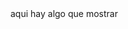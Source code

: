 <!DOCTYPE html>
<html lang="en">
    <head>
        <title>mi mundo</title>
        <meta charset="UTF-8">
        <meta name="viewport" content="width=device-width, initial-scale=1">
        <link href="css/style.css" rel="stylesheet">
    </head>
    <body>
    aqui hay algo que mostrar
    </body>
</html>